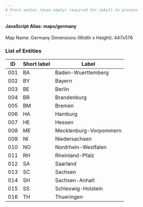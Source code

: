 ```yaml
---
# Front matter (even empty) required for Jekyll to process
---
```


#### JavaScript Alias: maps/germany

Map Name: Germany
Dimensions (Width x Height): 447x576





### List of Entities

ID | Short label | Label
---|---|---|
001|BA|Baden-Wuerttemberg
002|BY|Bayern
003|BE|Berlin
004|BR|Brandenburg
005|BM|Bremen
006|HA|Hamburg
007|HE|Hessen
008|ME|Mecklenburg-Vorpommern
009|NI|Niedersachsen
010|NO|Nordrhein-Westfalen
011|RH|Rheinland-Pfalz
012|SA|Saarland
013|SC|Sachsen
014|SH|Sachsen-Anhalt
015|SS|Schleswig-Holstein
016|TH|Thueringen

